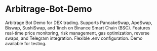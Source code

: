 # Arbitrage-Bot-Demo
Arbitrage Bot Demo for DEX trading. Supports PancakeSwap, ApeSwap, Biswap, SushiSwap, and 1inch on Binance Smart Chain (BSC). Features real-time price monitoring, risk management, gas optimization, reverse swaps, and Telegram integration. Flexible .env configuration. Demo available for testing.
